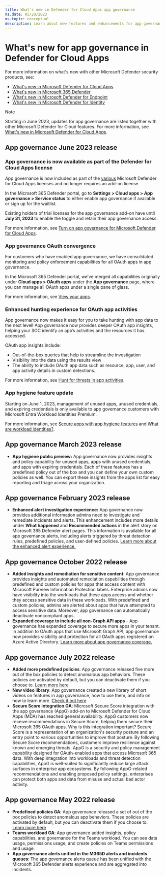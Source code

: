 ```yaml
---
title: What's new in Defender for Cloud Apps app governance
ms.date: 05/28/2023
ms.topic: conceptual
description: Learn about new features and enhancements for app governance in Defender for Cloud Apps
---
```


# What's new for app governance in Defender for Cloud Apps

For more information on what's new with other Microsoft Defender security products, see:

- [What's new in Microsoft Defender for Cloud Apps](release-notes.md)
- [What's new in Microsoft 365 Defender](/microsoft-365/security/defender/whats-new)
- [What's new in Microsoft Defender for Endpoint](/microsoft-365/security/defender-endpoint/whats-new-in-microsoft-defender-endpoint)
- [What's new in Microsoft Defender for Identity](/defender-for-identity/whats-new)

> [!NOTE]
> Starting in June 2023, updates for app governance are listed together with other Microsoft Defender for Cloud features. For more information, see [What's new in Microsoft Defender for Cloud Apps](release-notes.md).


## App governance June 2023 release

### App governance is now available as part of the Defender for Cloud Apps license

App governance is now included as part of the [various](/defender-cloud-apps/app-governance-get-started) Microsoft Defender for Cloud Apps licenses and no longer requires an add-on license. 

In the Microsoft 365 Defender portal, go to  **Settings > Cloud apps > App governance > Service status** to either enable app governance if available or sign up for the waitlist. 

Existing holders of trial licenses for the app governance add-on have until **July 31, 2023** to enable the toggle and retain their app governance access. 

For more information, see [Turn on app governance for Microsoft Defender for Cloud Apps](app-governance-get-started.md).

### App governance OAuth convergence

For customers who have enabled app governance, we have consolidated monitoring and policy enforcement capabilities for all OAuth apps in app governance.

In the Microsoft 365 Defender portal, we've merged all capabilities originally under **Cloud apps > OAuth apps** under the **App governance** page, where you can manage all OAuth apps under a single pane of glass.

For more information, see [View your apps](app-governance-visibility-insights-view-apps.md).

### Enhanced hunting experience for OAuth app activities

App governance now makes it easy for you to take hunting with app data to the next level! App governance now provides deeper OAuth app insights, helping your SOC identify an app’s activities and the resources it has accessed.

OAuth app insights include:

- Out-of-the-box queries that help to streamline the investigation
- Visibility into the data using the results view
- The ability to include OAuth app data such as resource, app, user, and app activity details in custom detections.

For more information, see [Hunt for threats in app activities](app-activity-threat-hunting.md).

### App hygiene feature update

Starting on June 1, 2023, management of unused apps, unused credentials, and expiring credentials is only available to app governance customers with Microsoft Entra Workload Identities Premium.

For more information, see [Secure apps with app hygiene features](app-governance-secure-apps-app-hygiene-features.md) and [What are workload identities?](/azure/active-directory/workload-identities/workload-identities-overview).

## App governance March 2023 release

- **App hygiene public preview:** App governance now provides insights and policy capability for unused apps, apps with unused credentials, and apps with expiring credentials. Each of these features has a predefined policy out of the box and you can define your own custom policies as well. You can export these insights from the apps list for easy reporting and triage across your organization. 

## App governance February 2023 release

- **Enhanced alert investigation experience:** App governance now provides additional information admins need to investigate and remediate incidents and alerts. This enhancement includes more details under **What happened** and **Recommended actions** in the alert story on Microsoft 365 Defender alert pages. This information is available for all app governance alerts, including alerts triggered by threat detection rules, predefined policies, and user-defined policies. [Learn more about the enhanced alert experience.](/defender-cloud-apps/app-governance-detect-remediate-detect-threats)
   
## App governance October 2022 release

- **Added insights and remediation for sensitive content**: App governance provides insights and automated remediation capabilities through predefined and custom policies for apps that access content with Microsoft Purview Information Protection labels. Enterprise admins now have visibility into the workloads that these apps access and whether they access sensitive data in these workloads. With predefined and custom policies, admins are alerted about apps that have attempted to access sensitive data. Moreover, app governance can automatically deactivate noncompliant apps.
- **Expanded coverage to include all non-Graph API apps** - App governance has expanded coverage to secure more apps in your tenant. In addition to OAuth apps that use Microsoft Graph API, app governance now provides visibility and protection for all OAuth apps registered on Azure Active Directory. [Learn more about app governance coverage.](/defender-cloud-apps/app-governance-secure-apps-access-non-graph-api)

## App governance July 2022 release

- **Added more predefined policies**: App governance released five more out of the box policies to detect anomalous app behaviors. These policies are activated by default, but you can deactivate them if you choose to. [Learn more here](app-governance-predefined-policies.md)
- **New video library**: App governance created a new library of short videos on features in app governance, how to use them, and info on how to learn more. [Check it out here](https://youtube.com/playlist?list=PLyhj1WZ29G66k4F_OZeMkQymRGyqHwZVp)
- **Secure Score integration GA**: Microsoft Secure Score integration with the app governance (AppG) add-on to Microsoft Defender for Cloud Apps (MDA) has reached general availability. AppG customers now receive recommendations in Secure Score, helping them secure their Microsoft 365 OAuth apps.
   Why is this integration important?
   Secure Score is a representation of an organization's security posture and an entry point to various opportunities to improve that posture. By following Secure Score recommendations, customers improve resilience against known and emerging threats.
   AppG is a security and policy management capability designed for OAuth-enabled apps that access Microsoft 365 data. With deep integration into workloads and threat detection capabilities, AppG is well-suited to significantly reduce large attack surfaces in enterprise app ecosystems. By following AppG-related recommendations and enabling proposed policy settings, enterprises can protect both apps and data from misuse and actual bad actor activity.

## App governance May 2022 release

- **Predefined policies GA**: App governance released a set of out of the box policies to detect anomalous app behaviors. These policies are activated by default, but you can deactivate them if you choose to. [Learn more here](app-governance-predefined-policies.md)
- **Teams workload GA**: App governance added insights, policy capabilities, and governance for the Teams workload. You can see data usage, permissions usage, and create policies on Teams permissions and usage.
- **App governance alerts unified in the M365D alerts and incidents queues**: The app governance alerts queue has been unified with the Microsoft 365 Defender alerts experience and are aggregated into incidents.



